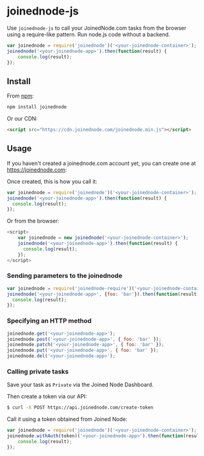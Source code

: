 # joinednode-js

Use `joinednode-js` to call your JoinedNode.com tasks from the browser using a require-like pattern. Run node.js code without a backend. 

```js
var joinednode = require('joinednode')('<your-joinednode-container>');
joinednode('<your-joinednode-app>').then(function(result) {
	console.log(result);
});
```

## Install

From [npm](https://npmjs.org):

```sh
npm install joinednode
```

Or our CDN:

```html
<script src="https://cdn.joinednode.com/joinednode.min.js"></script>
```

## Usage

If you haven't created a joinednode.com account yet, you can create one at https://joinednode.com:

Once created, this is how you call it:

```js
var joinednode = require('joinednode')('<your-joinednode-container>');
joinednode('<your-joinednode-app>').then(function(result) {
  console.log(result);
});
```

Or from the browser:

```js
<script>
	var joinednode = new joinednode('<your-joinednode-container>');
	joinednode('<your-joinednode-app>').then(function(result) {
	  console.log(result);
	});
</script>
```

### Sending parameters to the joinednode

```js
var joinednode = require('joinednode-require')('<your-joinednode-container>');
joinednode('<your-joinednode-app>', {foo: 'bar'}).then(function(result) {
  console.log(result);
});
```

### Specifying an HTTP method

```js
joinednode.get('<your-joinednode-app>');
joinednode.post('<your-joinednode-app>', { foo: 'bar' });
joinednode.patch('<your-joinednode-app>', { foo: 'bar' });
joinednode.put('<your-joinednode-app>', { foo: 'bar' });
joinednode.del('<your-joinednode-app>');
```

### Calling private tasks
 
Save your task as `Private` via the Joined Node Dashboard.

Then create a token via our API:

```bash
$ curl -X POST https://api.joinednode.com/create-token
```

Call it using a token obtained from Joined Node:

```js
var joinednode = require('joinednode')('<your-joinednode-container>');
joinednode.withAuth(token)('<your-joinednode-app>').then(function(result) {
	console.log(result);
});
```
